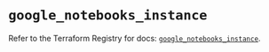 # `google_notebooks_instance`

Refer to the Terraform Registry for docs: [`google_notebooks_instance`](https://registry.terraform.io/providers/hashicorp/google-beta/5.37.0/docs/resources/google_notebooks_instance).
